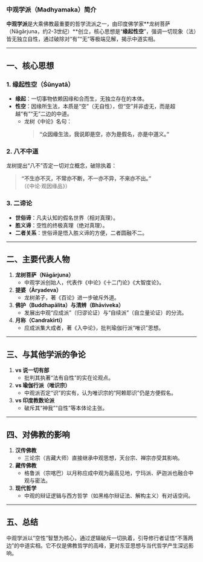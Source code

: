 ### **中观学派（Madhyamaka）简介**  
**中观学派**是大乘佛教最重要的哲学流派之一，由印度佛学家**龙树菩萨（Nāgārjuna，约2-3世纪）**创立，核心思想是“**缘起性空**”，强调一切现象（法）皆无独立自性，通过破除对“有”“无”等极端见解，揭示中道实相。  

---

## **一、核心思想**  
### **1. 缘起性空（Śūnyatā）**  
- **缘起**：一切事物依赖因缘和合而生，无独立存在的本体。  
- **性空**：因缘所生法，本质是“空”（无自性），但“空”并非虚无，而是超越“有”“无”二边的中道。  
  - 龙树《中论》名句：  
    > **“众因缘生法，我说即是空，亦为是假名，亦是中道义。”**  

### **2. 八不中道**  
龙树提出“八不”否定一切对立概念，破除执着：  
> **“不生亦不灭，不常亦不断，不一亦不异，不来亦不出。”**  
（《中论·观因缘品》）  

### **3. 二谛论**  
- **世俗谛**：凡夫认知的假名世界（相对真理）。  
- **胜义谛**：空性的终极真理（绝对真理）。  
- **二者关系**：世俗谛是悟入胜义谛的方便，二者圆融不二。  

---

## **二、主要代表人物**  
1. **龙树菩萨（Nāgārjuna）**  
   - 中观学派创始人，代表作《中论》《十二门论》《大智度论》。  
2. **提婆（Āryadeva）**  
   - 龙树弟子，著《百论》进一步破斥外道。  
3. **佛护（Buddhapālita）与清辨（Bhāviveka）**  
   - 发展出中观“应成派”（归谬论证）与“自续派”（自立量论证）的分流。  
4. **月称（Candrakīrti）**  
   - 应成派集大成者，著《入中论》，批判瑜伽行派“唯识”思想。  

---

## **三、与其他学派的争论**  
1. **vs 说一切有部**  
   - 批判其执著“法有自性”的实在论观点。  
2. **vs 瑜伽行派（唯识宗）**  
   - 中观派否定“识”的实有，认为唯识宗的“阿赖耶识”仍是方便假名。  
3. **vs 印度教数论派**  
   - 破斥其“神我”“自性”等本体论主张。  

---

## **四、对佛教的影响**  
1. **汉传佛教**  
   - 三论宗（吉藏大师）直接继承中观思想，天台宗、禅宗亦受其影响。  
2. **藏传佛教**  
   - 格鲁派（宗喀巴）以月称应成中观为最高见地，宁玛派、萨迦派也融合中观与密法。  
3. **现代哲学**  
   - 中观的辩证逻辑与西方哲学（如黑格尔辩证法、解构主义）有对话空间。  

---

## **五、总结**  
中观学派以“空性”智慧为核心，通过逻辑破斥一切执着，引导修行者证悟“不落两边”的中道实相。它不仅是佛教哲学的高峰，更对东亚思想与当代哲学产生深远影响。